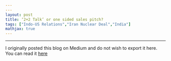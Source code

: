 ```yaml
---
---
layout: post
title: ‘2+2 Talk’ or one sided sales pitch?
tags: ["Indo-US Relations","Iran Nuclear Deal","India"]
mathjax: true
---
```

---

I originally posted this blog on Medium and do not wish to export it here. You can read it <a href="https://medium.com/@hriturajsingh_46914/2-2-talk-or-one-sided-sales-pitch-d4c0e75850fc"> here </a>
<br /> 
